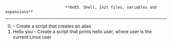                               **0x03. Shell, init files, variables and expansions**
-----------------------------------------------------------------------------------------------------------------
0. <o>  - Create a script that creates an alias
1. Hello you - Create a script that prints hello user, where user is the current Linux user

